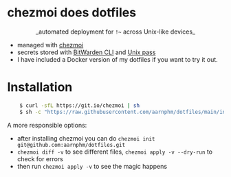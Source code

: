 # chezmoi does dotfiles

<div align="center">_automated deployment for <code>!~</code> across Unix-like devices_</div>

- managed with [chezmoi](https://www.chezmoi.io/) 
- secrets stored with [BitWarden CLI](https://bitwarden.com/) and [Unix pass](https://www.passwordstore.org/)
- I have included a Docker version of my dotfiles if you want to try it out.

# Installation

```sh 
    $ curl -sfL https://git.io/chezmoi | sh
    $ sh -c "https://raw.githubusercontent.com/aarnphm/dotfiles/main/install.sh"
```
A more responsible options:
- after installing chezmoi you can do `chezmoi init git@github.com:aarnphm/dotfiles.git`
- `chezmoi diff -v` to see different files, `chezmoi apply -v --dry-run` to check for errors
- then run `chezmoi apply -v` to see the magic happens


